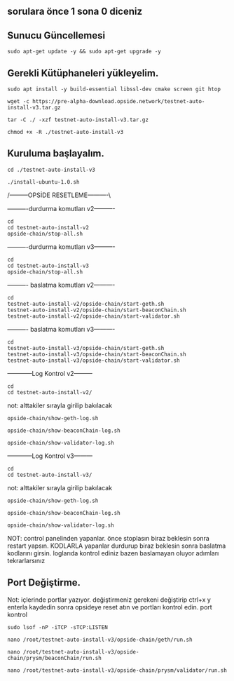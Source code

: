 ## sorulara önce 1 sona 0 diceniz

## Sunucu Güncellemesi
```
sudo apt-get update -y && sudo apt-get upgrade -y
```
## Gerekli Kütüphaneleri yükleyelim.
```
sudo apt install -y build-essential libssl-dev cmake screen git htop
```
```
wget -c https://pre-alpha-download.opside.network/testnet-auto-install-v3.tar.gz 
```
```
tar -C ./ -xzf testnet-auto-install-v3.tar.gz
```
```
chmod +x -R ./testnet-auto-install-v3
```
## Kuruluma başlayalım.
```
cd ./testnet-auto-install-v3
```
```
./install-ubuntu-1.0.sh
```

/———OPSİDE RESETLEME———-\

———-durdurma komutları v2———-
```
cd
cd testnet-auto-install-v2
opside-chain/stop-all.sh
```
———-durdurma komutları v3———-
```
cd
cd testnet-auto-install-v3
opside-chain/stop-all.sh
```
———- baslatma komutları v2———-
```
cd
testnet-auto-install-v2/opside-chain/start-geth.sh
testnet-auto-install-v2/opside-chain/start-beaconChain.sh
testnet-auto-install-v2/opside-chain/start-validator.sh
```
———- baslatma komutları v3———-
```
cd
testnet-auto-install-v3/opside-chain/start-geth.sh
testnet-auto-install-v3/opside-chain/start-beaconChain.sh
testnet-auto-install-v3/opside-chain/start-validator.sh
```
————Log Kontrol v2———
```
cd
cd testnet-auto-install-v2/
```
not: alttakiler sırayla girilip bakılacak
```
opside-chain/show-geth-log.sh
```
```
opside-chain/show-beaconChain-log.sh
```
```
opside-chain/show-validator-log.sh
```
————Log Kontrol v3———
```
cd
cd testnet-auto-install-v3/
```
not: alttakiler sırayla girilip bakılacak
```
opside-chain/show-geth-log.sh
```
```
opside-chain/show-beaconChain-log.sh
```
```
opside-chain/show-validator-log.sh
```
NOT: control panelinden yapanlar. önce stoplasın biraz beklesin sonra restart yapsın.  KODLARLA yapanlar durdurup biraz beklesin sonra baslatma kodlarını girsin. loglarıda kontrol ediniz bazen baslamayan oluyor adımları tekrarlarsınız


## Port Değiştirme.
Not: içlerinde portlar yazıyor. değiştirmeniz gerekeni değiştirip ctrl+x y enterla kaydedin sonra opsideye reset atın ve portları kontrol edin.
port kontrol
```
sudo lsof -nP -iTCP -sTCP:LISTEN
```
```
nano /root/testnet-auto-install-v3/opside-chain/geth/run.sh
```
```
nano /root/testnet-auto-install-v3/opside-chain/prysm/beaconChain/run.sh
```
```
nano /root/testnet-auto-install-v3/opside-chain/prysm/validator/run.sh
```
